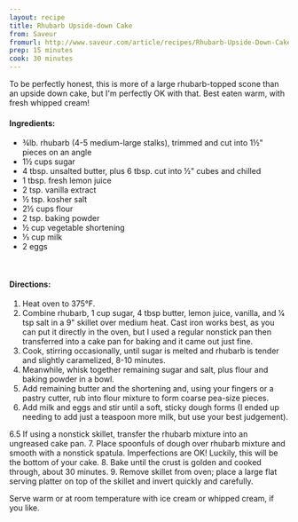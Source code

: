 ```yaml
---
layout: recipe
title: Rhubarb Upside-down Cake
from: Saveur
fromurl: http://www.saveur.com/article/recipes/Rhubarb-Upside-Down-Cake
prep: 15 minutes
cook: 30 minutes
---
```


To be perfectly honest, this is more of a large rhubarb-topped scone than an
upside down cake, but I'm perfectly OK with that. Best eaten warm, with fresh
whipped cream!

#### Ingredients:

* ¾lb. rhubarb (4-5 medium-large stalks), trimmed and cut into 1½" pieces on an angle
* 1½ cups sugar
* 4 tbsp. unsalted butter, plus 6 tbsp. cut into ½" cubes and chilled
* 1 tbsp. fresh lemon juice
* 2 tsp. vanilla extract
* ½ tsp. kosher salt
* 2½ cups flour
* 2 tsp. baking powder
* ½ cup vegetable shortening
* ⅓ cup milk
* 2 eggs

<br>

#### Directions:

1. Heat oven to 375°F. 
2. Combine rhubarb, 1 cup sugar, 4 tbsp butter, lemon juice, vanilla, and 1⁄4 tsp salt in a 9" skillet over medium heat. Cast iron works best, as you can put it directly in the oven, but I used a regular nonstick pan then transferred into a cake pan for baking and it came out just fine. 
3. Cook, stirring occasionally, until sugar is melted and rhubarb is tender and slightly caramelized, 8-10 minutes.
4. Meanwhile, whisk together remaining sugar and salt, plus flour and baking powder in a bowl. 
5. Add remaining butter and the shortening and, using your fingers or a pastry cutter, rub into flour mixture to form coarse pea-size pieces. 
6. Add milk and eggs and stir until a soft, sticky dough forms (I ended up needing to add just a teaspoon more milk, but use your best judgement). 

6.5 If using a nonstick skillet, transfer the rhubarb mixture into an ungreased cake pan.
7. Place spoonfuls of dough over rhubarb mixture and smooth with a nonstick spatula. Imperfections are OK! Luckily, this will be the bottom of your cake.
8. Bake until the crust is golden and cooked through, about 30 minutes. 
9. Remove skillet from oven; place a large flat serving platter on top of the skillet and invert quickly and carefully. 

Serve warm or at room temperature with ice cream or whipped cream, if you like.
